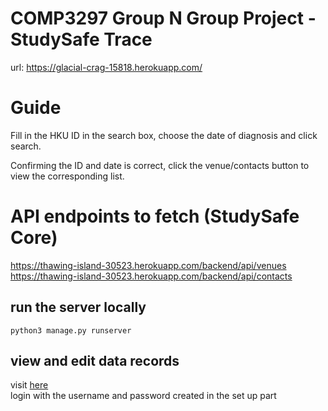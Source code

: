 # COMP3297 Group N Group Project - StudySafe Trace
url: https://glacial-crag-15818.herokuapp.com/

# Guide
Fill in the HKU ID in the search box, choose the date of diagnosis and click search.

Confirming the ID and date is correct, click the venue/contacts button to view the corresponding list.

# API endpoints to fetch (StudySafe Core)
https://thawing-island-30523.herokuapp.com/backend/api/venues  
https://thawing-island-30523.herokuapp.com/backend/api/contacts

## run the server locally 
`python3 manage.py runserver`  

## view and edit data records
visit [here](http://localhost:8000/admin)  
login with the username and password created in the set up part
